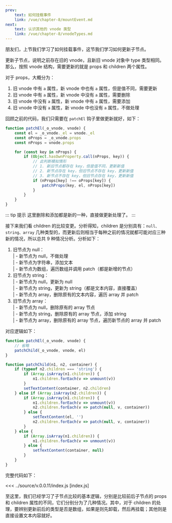 ```yaml
---
prev:
    text: 如何挂载事件
    link: /vue/chapter-8/mountEvent.md
next:
    text: 认识其他的 vnode 类型
    link: /vue/chapter-8/vnodeTypes.md
---
```


朋友们，上节我们学习了如何挂载事件，这节我们学习如何更新子节点。

更新子节点，说明之前存在旧的 vnode，且新旧 vnode 对象中 type 类型相同。那么，按照 vnode 结构，需要更新的就是 props 和 children 两个属性。

对于 props，大概分为：
1. 旧 vnode 中有 ```a``` 属性，新 vnode 中也有 ```a``` 属性，但是值不同，需要更新
2. 旧 vnode 中有 ```a``` 属性，新 vnode 中没有 ```a``` 属性，需要删除
3. 旧 vnode 中没有 ```a``` 属性，新 vnode 中有 ```a``` 属性，需要添加
4. 旧 vnode 中没有 ```a``` 属性，新 vnode 中也没有 ```a``` 属性，不做处理

回顾之前的代码，我们只需要在 ```patchEl``` 钩子里做更新就好，如下：

```js
function patchEl(_o_vnode, vnode) {
    const el = _o_vnode._el = vnode._el
    const oProps = _o_vnode.props
    const nProps = vnode.props

    for (const key in nProps) {
        if (Object.hasOwnProperty.call(nProps, key)) {
            // 此判断模拟情形
            // 1. 新旧节点都存在 key，但是值不同，更新新值
            // 2. 新节点存在 key，但旧节点不存在 key，更新新值
            // 3. 新节点不存在 key，但旧节点存在 key，更新新值
            if (nProps[key] !== oProps[key]) {
                patchProps(key, el, nProps[key])
            }
        }
    }
}
```

::: tip 提示
这里删除和添加都是新的一种，直接做更新处理了。
:::

接下来我们看 children 的比较变更。分析得知，children 是分别具有：```null、string、array``` 几种类型的，而更新后则相当于每种之前的情况就都可能对应三种新的情况，所以总共 9 种情况分析。分析如下：

1. 旧节点为 null：  
    | - 新节点为 null，不做处理  
    | - 新节点为字符串，添加文本  
    | - 新节点为数组，遍历数组并调用 patch（都是新增的节点）
2. 旧节点为 string：  
    | - 新节点为 null，更新为 null  
    | - 新节点为 string，更新为 string（都是文本内容，直接覆盖）  
    | - 新节点为 array，删除原有的文本内容，遍历 array 并 patch
3. 旧节点为 array：  
    | - 新节点为 null，删除原有的 array 节点  
    | - 新节点为 string，删除原有的 array 节点，添加 string  
    | - 新节点为 array，删除原有的 array 节点，遍历新节点的 array 并 patch

对应逻辑如下：

```js
function patchEl(_o_vnode, vnode) {
    // 省略
    patchChild(_o_vnode, vnode, el)
}

function patchChild(n1, n2, container) {
    if (typeof n2.children === 'string') {
        if (Array.isArray(n1.children)) {
            n1.children.forEach(v => unmount(v))
        }
        setTextContent(container, n2.children)
    } else if (Array.isArray(n2.children)) {
        if (Array.isArray(n1.children)) {
            n1.children.forEach(v => unmount(v))
            n2.children.forEach(v => patch(null, v, container))
        } else {
            setTextContent(el, '')
            n2.children.forEach(v => patch(null, v, container))
        }
    } else {
        if (Array.isArray(n1.children)) {
            n1.children.forEach(v => unmount(v))
        } else {
            setTextContent(container, null)
        }
    }
}
```

完整代码如下：

<<< ../source/v.0.0.11/index.js [index.js]

至这里，我们已经学习了子节点比较的基本逻辑，分别是比较前后子节点的 props 和 children 属性的不同，它们分别分为了几种情况。其中，对于 children 的处理，要辨别更新前后的类型是否是数组，如果是则先卸载，然后再挂载；其他则是直接设置文本内容就好。